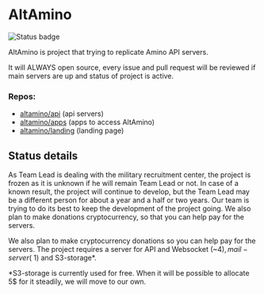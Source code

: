 # AltAmino
![Status badge](https://img.shields.io/badge/status-paused-yellow)

AltAmino is project that trying to replicate Amino API servers.

It will ALWAYS open source, every issue and pull request will be reviewed if main servers are up and status of project is active.

### Repos:
- [altamino/api](https://github.com/altamino/api) (api servers)
- [altamino/apps](https://github.com/altamino/apps) (apps to access AltAmino)
- [altamino/landing](https://github.com/altamino/landing) (landing page)


## Status details

As Team Lead is dealing with the military recruitment center, the project is frozen as it is unknown if he will remain Team Lead or not. In case of a known result, the project will continue to develop, but the Team Lead may be a different person for about a year and a half or two years.
Our team is trying to do its best to keep the development of the project going.
We also plan to make donations cryptocurrency, so that you can help pay for the servers.

We also plan to make cryptocurrency donations so you can help pay for the servers. The project requires a server for API and Websocket (~4$), mail-server (~1$) and S3-storage*.

*S3-storage is currently used for free. When it will be possible to allocate 5$ for it steadily, we will move to our own.
